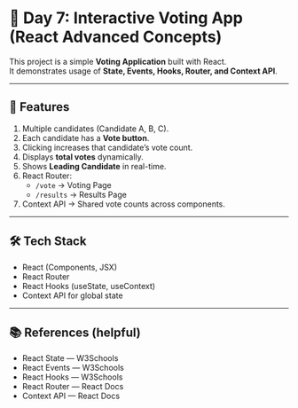 # 🚀 Day 7: Interactive Voting App (React Advanced Concepts)

This project is a simple **Voting Application** built with React.  
It demonstrates usage of **State, Events, Hooks, Router, and Context API**.  

---

## 🎯 Features
1. Multiple candidates (Candidate A, B, C).  
2. Each candidate has a **Vote button**.  
3. Clicking increases that candidate’s vote count.  
4. Displays **total votes** dynamically.  
5. Shows **Leading Candidate** in real-time.  
6. React Router:  
   - `/vote` → Voting Page  
   - `/results` → Results Page  
7. Context API → Shared vote counts across components.  

---

## 🛠 Tech Stack
- React (Components, JSX)  
- React Router  
- React Hooks (useState, useContext)  
- Context API for global state  

---

## 📚 References (helpful)
- React State — W3Schools  
- React Events — W3Schools  
- React Hooks — W3Schools  
- React Router — React Docs  
- Context API — React Docs  

